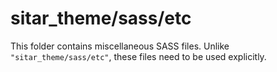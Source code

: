 # sitar_theme/sass/etc

This folder contains miscellaneous SASS files. Unlike `"sitar_theme/sass/etc"`, these files
need to be used explicitly.
